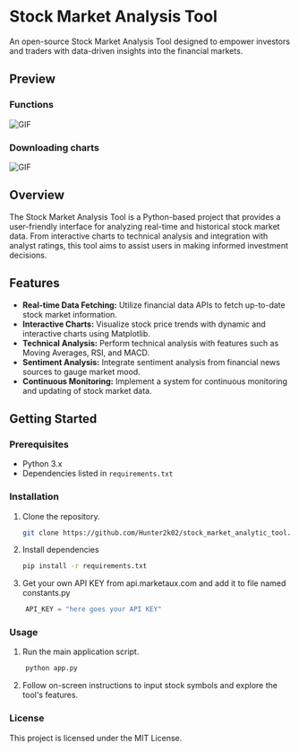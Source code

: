 # Stock Market Analysis Tool

An open-source Stock Market Analysis Tool designed to empower investors and traders with data-driven insights into the financial markets.

## Preview 

### Functions 

![GIF](https://github.com/Hunter2k02/stock_market_analytic_tool/blob/main/gifs/Functions.gif)

### Downloading charts

![GIF](https://github.com/Hunter2k02/stock_market_analytic_tool/blob/main/gifs/Download.gif)

## Overview

The Stock Market Analysis Tool is a Python-based project that provides a user-friendly interface for analyzing real-time and historical stock market data. From interactive charts to technical analysis and integration with analyst ratings, this tool aims to assist users in making informed investment decisions.

## Features

- **Real-time Data Fetching:** Utilize financial data APIs to fetch up-to-date stock market information.
- **Interactive Charts:** Visualize stock price trends with dynamic and interactive charts using Matplotlib.
- **Technical Analysis:** Perform technical analysis with features such as Moving Averages, RSI, and MACD.
- **Sentiment Analysis:** Integrate sentiment analysis from financial news sources to gauge market mood.
-  **Continuous Monitoring:** Implement a system for continuous monitoring and updating of stock market data.

## Getting Started

### Prerequisites

- Python 3.x
- Dependencies listed in `requirements.txt`

### Installation

1. Clone the repository.
   ```bash
   git clone https://github.com/Hunter2k02/stock_market_analytic_tool.git
   ```
2. Install dependencies
    ```bash
   pip install -r requirements.txt
   ```
3. Get your own API KEY from api.marketaux.com and add it to file named constants.py
```python
    API_KEY = "here goes your API KEY"
   ```

### Usage
1. Run the main application script.
```bash
    python app.py
   ```
2. Follow on-screen instructions to input stock symbols and explore the tool's features.

### License
This project is licensed under the MIT License.

